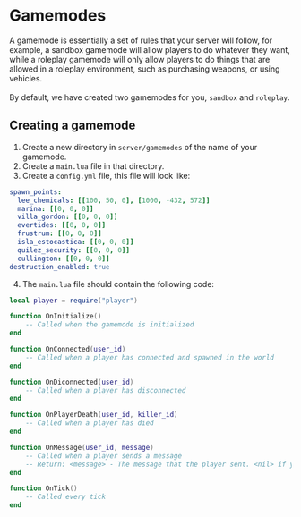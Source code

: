 # Gamemodes
A gamemode is essentially a set of rules that your server will follow, for example, a sandbox gamemode will allow players to do whatever they want, while a roleplay gamemode will only allow players to do things that are allowed in a roleplay environment, such as purchasing weapons, or using vehicles.<br><br>
By default, we have created two gamemodes for you, `sandbox` and `roleplay`.

## Creating a gamemode
1. Create a new directory in `server/gamemodes` of the name of your gamemode.
2. Create a `main.lua` file in that directory.
3. Create a `config.yml` file, this file will look like:
```yaml
spawn_points:
  lee_chemicals: [[100, 50, 0], [1000, -432, 572]]
  marina: [[0, 0, 0]]
  villa_gordon: [[0, 0, 0]]
  evertides: [[0, 0, 0]]
  frustrum: [[0, 0, 0]]
  isla_estocastica: [[0, 0, 0]]
  quilez_security: [[0, 0, 0]]
  cullington: [[0, 0, 0]]
destruction_enabled: true
```
4. The `main.lua` file should contain the following code:
```lua
local player = require("player")

function OnInitialize()
    -- Called when the gamemode is initialized
end

function OnConnected(user_id)
    -- Called when a player has connected and spawned in the world
end

function OnDiconnected(user_id)
    -- Called when a player has disconnected
end

function OnPlayerDeath(user_id, killer_id)
    -- Called when a player has died
end

function OnMessage(user_id, message)
    -- Called when a player sends a message
    -- Return: <message> - The message that the player sent. <nil> if you do not want that message to be sent.
end

function OnTick()
    -- Called every tick
end
```